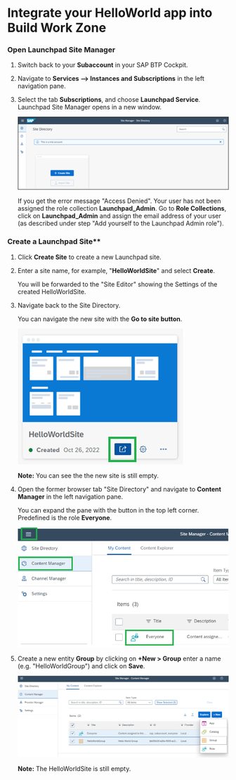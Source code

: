 # Integrate your HelloWorld app into Build Work Zone

### Open Launchpad Site Manager

1. Switch back to your **Subaccount** in your SAP BTP Cockpit.

2. Navigate to **Services --> Instances and Subscriptions** in the left navigation pane.

3. Select the tab **Subscriptions**, and choose **Launchpad Service**.  Launchpad Site Manager opens in a new window.

    ![](images/wz1_open_sitedirectory.png) 
  

   If you get the error message "Access Denied". Your user has not been assigned the role collection <strong>Launchpad_Admin</strong>. 
   Go to <strong>Role Collections</strong>, click on <strong>Launchpad_Admin</strong> and assign the email address of your user 
   (as described under step "Add yourself to the Launchpad Admin role").
  

### Create a Launchpad Site**
  
1. Click **Create Site** to create a new Launchpad site.

2. Enter a site name, for example, "**HelloWorldSite**" and select **Create**.

    You will be forwarded to the "Site Editor" showing the Settings of the created HelloWorldSite.

3. Navigate back to the Site Directory.
  
    You can navigate the new site with the **Go to site button**.
  
    ![](images/wz2_gotosite.png)
  
    **Note:** You can see the the new site is still empty.

4. Open the former browser tab "Site Directory" and navigate to **Content Manager** in the left navigation pane.

    You can expand the pane with the button in the top left corner. Predefined is the role **Everyone**.

    ![](images/wz3_expandpane.png) 
 
5. Create a new entity **Group** by clicking on **+New > Group** enter a name (e.g. "HelloWorldGroup") and click on **Save**. 

    ![](images/wz4_group.png) 
  
    **Note:** The HelloWorldSite is still empty.

